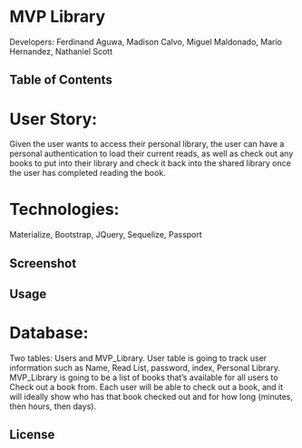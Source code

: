 # MVP Library
Developers: Ferdinand Aguwa, Madison Calvo, Miguel Maldonado, Mario Hernandez, Nathaniel Scott

## Table of Contents



# User Story: 

Given the user wants to access their personal library, the user can have a personal authentication to load their current reads, as well as check out any books to put into their library and check it back into the shared library once the user has completed reading the book.


# Technologies:

Materialize, Bootstrap, JQuery, Sequelize, Passport

## Screenshot

## Usage

# Database:

Two tables:
	Users and MVP_Library.
User table is going to track user information such as Name, Read List, password, index, Personal Library.
MVP_Library is going to be a list of books that’s available for all users to Check out a book from. 
Each user will be able to check out a book, and it will ideally show who has that book checked out and for how long (minutes, then hours, then days). 

## License


